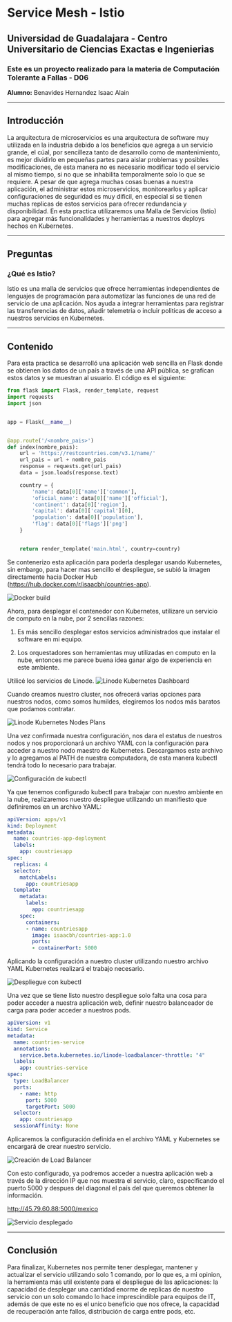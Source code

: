 # Service Mesh - Istio
## **Universidad de Guadalajara** - Centro Universitario de Ciencias Exactas e Ingenierias

### Este es un proyecto realizado para la materia de Computación Tolerante a Fallas - D06

**Alumno:** Benavides Hernandez Isaac Alain

---
## Introducción
La arquitectura de microservicios es una arquitectura de software muy utilizada en la industria debido a los beneficios que agrega a un servicio grande, el cúal, por sencilleza tanto de desarrollo como de mantenimiento, es mejor dividirlo en pequeñas partes para aislar problemas y posibles modificaciones, de esta manera no es necesario modificar todo el servicio al mismo tiempo, si no que se inhabilita temporalmente solo lo que se requiere. A pesar de que agrega muchas cosas buenas a nuestra aplicación, el administrar estos microservicios, monitorearlos y aplicar configuraciones de seguridad es muy dificil, en especial si se tienen muchas replicas de estos servicios para ofrecer redundancia y disponibilidad. En esta practica utilizaremos una Malla de Servicios (Istio) para agregar más funcionalidades y herramientas a nuestros deploys hechos en Kubernetes.

---
## Preguntas
### ¿Qué es Istio?
Istio es una malla de servicios que ofrece herramientas independientes de lenguajes de programación para automatizar las funciones de una red de servicio de una aplicación. Nos ayuda a integrar herramientas para registrar las transferencias de datos, añadir telemetria o incluir politicas de acceso a nuestros servicios en Kubernetes.

---
## Contenido

Para esta practica se desarrolló una aplicación web sencilla en Flask donde se obtienen los datos de un país a través de una API pública, se grafican estos datos y se muestran al usuario. El código es el siguiente:

~~~python
from flask import Flask, render_template, request
import requests
import json


app = Flask(__name__)


@app.route('/<nombre_pais>')
def index(nombre_pais):
    url = 'https://restcountries.com/v3.1/name/'
    url_pais = url + nombre_pais
    response = requests.get(url_pais)
    data = json.loads(response.text)

    country = {
        'name': data[0]['name']['common'],
        'oficial_name': data[0]['name']['official'],
        'continent': data[0]['region'],
        'capital': data[0]['capital'][0],
        'population': data[0]['population'],
        'flag': data[0]['flags']['png']
    }


    return render_template('main.html', country=country)
~~~

Se contenerizo esta aplicación para poderla desplegar usando Kubernetes, sin embargo, para hacer mas sencillo el despliegue, se subió la imagen directamente hacia Docker Hub (https://hub.docker.com/r/isaacbh/countries-app).

![Docker build](./img/1.png "Docker build")

Ahora, para desplegar el contenedor con Kubernetes, utilizare un servicio de computo en la nube, por 2 sencillas razones:

1. Es más sencillo desplegar estos servicios administrados que instalar el software en mi equipo.

2. Los orquestadores son herramientas muy utilizadas en computo en la nube, entonces me parece buena idea ganar algo de experiencia en este ambiente.

Utilicé los servicios de Linode.
![Linode Kubernetes Dashboard](./img/4.png "Linode Kubernetes Dashboard")

Cuando creamos nuestro cluster, nos ofrecerá varias opciones para nuestros nodos, como somos humildes, elegiremos los nodos más baratos que podamos contratar.

![Linode Kubernetes Nodes Plans](./img/5.png "Linode Kubernetes Nodes Plans")

Una vez confirmada nuestra configuración, nos dara el estatus de nuestros nodos y nos proporcionará un archivo YAML con la configuración para acceder a nuestro nodo maestro de Kubernetes. Descargamos este archivo y lo agregamos al PATH de nuestra computadora, de esta manera kubectl tendrá todo lo necesario para trabajar.

![Configuración de kubectl](./img/6.png "Configuración de kubectl")

Ya que tenemos configurado kubectl para trabajar con nuestro ambiente en la nube, realizaremos nuestro despliegue utilizando un manifiesto que definiremos en un archivo YAML:

~~~yaml
apiVersion: apps/v1
kind: Deployment
metadata:
  name: countries-app-deployment
  labels:
    app: countriesapp
spec:
  replicas: 4
  selector:
    matchLabels:
      app: countriesapp
  template:
    metadata:
      labels:
        app: countriesapp
    spec:
      containers:
      - name: countriesapp
        image: isaacbh/countries-app:1.0
        ports:
        - containerPort: 5000
~~~

Aplicando la configuración a nuestro cluster utilizando nuestro archivo YAML Kubernetes realizará el trabajo necesario.

![Despliegue con kubectl](./img/8.png "Despliegue con kubectl")

Una vez que se tiene listo nuestro despliegue solo falta una cosa para poder acceder a nuestra aplicación web, definir nuestro balanceador de carga para poder acceder a nuestros pods.

~~~yaml
apiVersion: v1
kind: Service
metadata:
  name: countries-service
  annotations:
    service.beta.kubernetes.io/linode-loadbalancer-throttle: "4"
  labels:
    app: countries-service
spec:
  type: LoadBalancer
  ports:
    - name: http
      port: 5000
      targetPort: 5000
  selector:
    app: countriesapp
  sessionAffinity: None
~~~

Aplicaremos la configuración definida en el archivo YAML y Kubernetes se encargará de crear nuestro servicio.

![Creación de Load Balancer](./img/9.png "Creación de Load Balancer")

Con esto configurado, ya podremos acceder a nuestra aplicación web a través de la dirección IP que nos muestra el servicio, claro, especificando el puerto 5000 y despues del diagonal el país del que queremos obtener la información.

http://45.79.60.88:5000/mexico

![Servicio desplegado](./img/10.png "Servicio desplegado")

---
## Conclusión
Para finalizar, Kubernetes nos permite tener desplegar, mantener y actualizar el servicio utilizando solo 1 comando, por lo que es, a mi opinion, la herramienta más util existente para el despliegue de las aplicaciones: la capacidad de desplegar una cantidad enorme de replicas de nuestro servicio con un solo comando lo hace imprescindible para equipos de IT, además de que este no es el unico beneficio que nos ofrece, la capacidad de recuperación ante fallos, distribución de carga entre pods, etc. 
